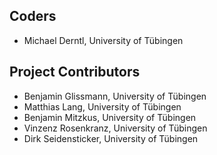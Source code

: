 ## Coders
* Michael Derntl, University of Tübingen

## Project Contributors
* Benjamin Glissmann, University of Tübingen
* Matthias Lang, University of Tübingen
* Benjamin Mitzkus, University of Tübingen
* Vinzenz Rosenkranz, University of Tübingen
* Dirk Seidensticker, University of Tübingen
